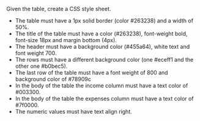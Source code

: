 
Given the table, create a CSS style sheet.

* The table must have a 1px solid border (color #263238) and a width of 50%.
* The title of the table must have a color (#263238), font-weight bold, font-size 18px and margin bottom (4px).
* The header must have a background color (#455a64), white text and font weight 700.
* The rows must have a different background color (one #eceff1 and the other one #b0bec5).
* The last row of the table must have a font weight of 800 and background color of #78909c
* In the body of the table the income column must have a text color of #003300.
* In the body of the table the expenses column must have a text color of #7f0000.
* The numeric values must have text align right.



